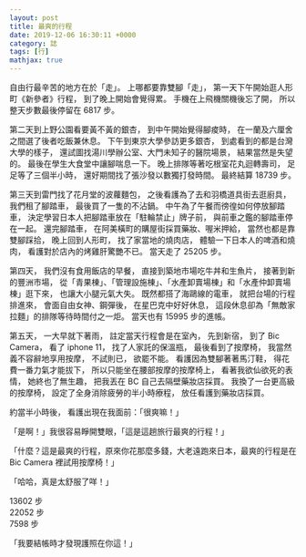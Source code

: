 ```yaml
---
layout: post
title: 最爽的行程
date: 2019-12-06 16:30:11 +0000
category: 誌
tags: [行]
mathjax: true
---
```


自由行最辛苦的地方在於「走」。
上哪都要靠雙腳「走」，
第一天下午開始逛人形町《新參者》行程，
到了晚上開始會覺得累。
手機在上飛機關機後忘了開，
所以整天步數最後停留在 6817 步。

<!--more-->

第二天到上野公園看要黃不黃的銀杏，
到中午開始覺得腳痠時，
在一蘭及六厘舍之間選了後者吃飯兼休息。
下午到東京大學參訪更多銀杏，
到處看到的都是台灣大學的樣子，
還試圖找湯川學辦公室、大門未知子的醫院場景，
結果當然是失望的。
最後在學生大食堂中讓腳喘息一下。
晚上排隊等著吃根室花丸迴轉壽司，
足足等了三個半小時，
還好期間找了張沙發以數獨打發時間。
最終結算 18739 步。

第三天到雷門找了花月堂的波蘿麵包，
之後看護為了去和羽橋道具街去逛廚具，
我們租了腳踏車，
最後買了一隻的不沾鍋。
中午為了午餐而徬徨如何停放腳踏車，
決定學習日本人把腳踏車放在「駐輪禁止」牌子前，
與前車之鑑的腳踏車停在一起。
還完腳踏車，
在阿美橫町的購屋街採買藥妝、喔米押給，
當然也都是靠雙腳踩拾，
晚上回到人形町，
找了家當地的燒肉店，
體驗一下日本人的啤酒和燒肉，
看護對於店內的烤雞肝驚艷不已。
當天走了 25205 步。

第四天，
我們沒有食用飯店的早餐，
直接到築地市場吃牛丼和生魚片，
接著到新的豐洲市場，
從「青果棟」、「管理設施棟」、「水產卸賣場棟」和「水產仲卸賣場棟」逛下來，
也讓大小腿元氣大失。
既然都搭了海鷗線的電車，
就把台場的行程排進來，
會面自由女神、鋼彈後，
在星巴克中好好休息，
這段休息卻為「無敵家拉麵」的排隊等待時間付之一炬。
當天也有 15995 步的進帳。

第五天，
一大早就下著雨，
註定當天行程會是在室內，
先到新宿，
到了 Bic Camera，
看了 iphone 11，
找了人家託的保溫瓶，
最後看到了按摩椅，
我當然義不容辭地享用按摩，
不試則已，
欲罷不能。
看護因為雙腳著著馬汀鞋，
得花費一番力氣才能拔下，
所以只能坐在腰部按摩的按摩椅上，
看著我欲仙欲死的表情，
她終也了無生趣，
把我丟在 BC 自己去隔壁藥妝店採買。
我換了一台更高級的按摩椅，
設定了全身消除疲勞的半小時療程，
放任看護到藥妝店採買。

約當半小時後，
看護出現在我面前：「很爽嘛！」

「是啊！」我很容易睜開雙眼，「這是這趟旅行最爽的行程！」

「什麼？這是最爽的行程，原來你花那麼多錢，大老遠跑來日本，最爽的行程是在 Bic Camera 裡試用按摩椅！」

「哈哈，真是太舒服了咩！」

13602 步<br />
22052 步<br />
7598 步<br />



「我要結帳時才發現護照在你這！」






